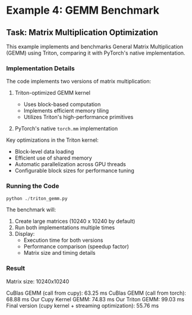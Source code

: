 # Example 4: GEMM Benchmark

## Task: Matrix Multiplication Optimization

This example implements and benchmarks General Matrix Multiplication (GEMM) using Triton, comparing it with PyTorch's native implementation.

### Implementation Details

The code implements two versions of matrix multiplication:
1. Triton-optimized GEMM kernel
   - Uses block-based computation
   - Implements efficient memory tiling
   - Utilizes Triton's high-performance primitives

2. PyTorch's native `torch.mm` implementation

Key optimizations in the Triton kernel:
- Block-level data loading
- Efficient use of shared memory
- Automatic parallelization across GPU threads
- Configurable block sizes for performance tuning

### Running the Code

```python
python ./triton_gemm.py
```

The benchmark will:
1. Create large matrices (10240 x 10240 by default)
2. Run both implementations multiple times
3. Display:
   - Execution time for both versions
   - Performance comparison (speedup factor)
   - Matrix size and timing details

### Result

Matrix size: 10240x10240

CuBlas GEMM (call from cupy): 63.25 ms
CuBlas GEMM (call from torch): 68.88 ms
Our Cupy Kernel GEMM: 74.83 ms
Our Triton GEMM: 99.03 ms
Final version (cupy kernel + streaming optimization): 55.76 ms